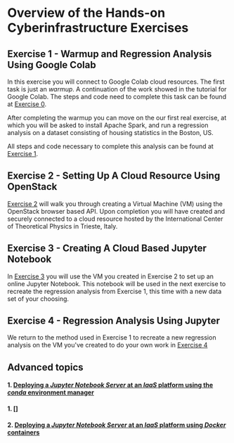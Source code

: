 # Overview of the Hands-on Cyberinfrastructure Exercises

## Exercise 1 - Warmup and Regression Analysis Using Google Colab

In this exercise you will connect to Google Colab cloud resources.
The first task is just an *warmup*. A continuation of the work showed in the
tutorial for Google Colab. The steps and code need to complete this task can be
found at [Exercise 0](01-warmup-google-colab.md).

After completing the warmup you can move on the our first real exercise, at
which you will be asked to install Apache Spark, and run a regression analysis
on a dataset consisting of housing statistics in the Boston, US.

All steps and code necessary to complete this analysis can be found at
[Exercise 1](01-Regression_Google_Colab.md).

## Exercise 2 - Setting Up A Cloud Resource Using OpenStack

[Exercise 2](02-Create_A_VM.md) will walk you through creating a Virtual
Machine (VM) using the OpenStack browser based API. Upon completion you will
have created and securely connected to a cloud resource hosted by the
International Center of Theoretical Physics in Trieste, Italy. 

## Exercise 3 - Creating A Cloud Based Jupyter Notebook

In [Exercise 3](03-Connect_And_Install.md) you will use the VM you created in
Exercise 2 to set up an online Jupyter Notebook. This notebook will be used in
the next exercise to recreate the regression analysis from Exercise 1, this
time with a new data set of your choosing. 

## Exercise 4 - Regression Analysis Using Jupyter

We return to the method used in Exercise 1 to recreate a new regression
analysis on the VM you've created to do your own work in [Exercise
4](04-OpenStack_Regression_Analysis.md)

## Advanced topics

#### 1. [Deploying a *Jupyter Notebook Server* at an *IaaS* platform using the *conda* environment manager](05-install-conda-and-jupyter.md)

#### 1. []

#### 2. [Deploying a *Jupyter Notebook Server* at an *IaaS* platform using *Docker* containers](06-install-conda-inside-docker.md)


